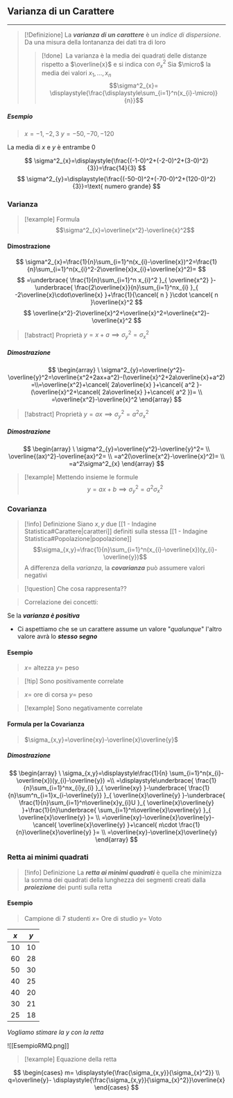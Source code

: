 ## Varianza di un Carattere
---
>[!Definizione]
>La ***varianza di un carattere*** è un *indice di dispersione*.
>Da una misura della lontananza dei dati tra di loro
>>[!done] ‎ 
>>La varianza è la media dei quadrati delle distanze rispetto a $‎\overline{x}$ e si indica con $\sigma^2_{x}$
>>Sia $\micro$ la media dei valori $x_{1},\dots,x_{n}$
>>$$\sigma^2_{x}= \displaystyle{\frac{\displaystyle\sum_{i=1}^n(x_{i}-\micro)}{n}}$$
>


##### Esempio
>$x=-1,-2,3$
>$y=-50,-70,-120$

La media di $x$ e $y$ è entrambe $0$

$$
\sigma^2_{x}=\displaystyle{\frac{(-1-0)^2+(-2-0)^2+(3-0)^2}{3}}=\frac{14}{3}
$$
$$
\sigma^2_{y}=\displaystyle{\frac{(-50-0)^2+(-70-0)^2+(120-0)^2}{3}}=\text{ numero grande}
$$

### Varianza
>[!example] Formula
> $$\sigma^2_{x}=\overline{x^2}-\overline{x}^2$$

#### Dimostrazione

$$
\sigma^2_{x}=\frac{1}{n}\sum_{i=1}^n(x_{i}-\overline{x})^2=\frac{1}{n}\sum_{i=1}^n(x_{i}^2-2\overline{x}x_{i}+\overline{x}^2)=
$$
$$
=\underbrace{ \frac{1}{n}\sum_{i=1}^n x_{i}^2 }_{ \overline{x^2} }-\underbrace{ \frac{2\overline{x}}{n}\sum_{i=1}^nx_{i} }_{ -2\overline{x}\cdot\overline{x} }+\frac{1}{\cancel{ n } }\cdot \cancel{ n }\overline{x}^2
$$
$$
\overline{x^2}-2\overline{x}^2+\overline{x}^2=\overline{x^2}-\overline{x}^2
$$

>[!abstract] Proprietà
>$y=x+a\implies \sigma^2_{y}=\sigma^2_{x}$

##### Dimostrazione
$$
\begin{array}
\ \sigma^2_{y}=\overline{y^2}-\overline{y}^2=\overline{x^2+2ax+a^2}-(\overline{x}^2+2a\overline{x}+a^2) =\\=\overline{x^2}+\cancel{ 2a\overline{x} }+\cancel{ a^2 }-(\overline{x}^2+\cancel{ 2a\overline{x} }+\cancel{ a^2 })= \\
=\overline{x^2}-\overline{x}^2
\end{array}
$$
>[!abstract] Proprietà
>$y=ax\implies \sigma^2_{y}=a^2\sigma^2_{x}$

##### Dimostrazione
$$
\begin{array}
\ \sigma^2_{y}=\overline{y^2}-\overline{y}^2= \\
\overline{(ax)^2}-\overline{ax}^2= \\
=a^2(\overline{x^2}-\overline{x}^2)= \\
=a^2\sigma^2_{x}
\end{array}
$$

>[!example] Mettendo insieme le formule
>$$y=ax+b\implies \sigma^2_{y}=a^2\sigma^2_{x}$$


### Covarianza
>[!info] Definizione
>Siano $x,y$ due [[1 - Indagine Statistica#Carattere|caratteri]] definiti sulla stessa [[1 - Indagine Statistica#Popolazione|popolazione]]
>$$\sigma_{x,y}=\frac{1}{n}\sum_{i=1}^n(x_{i}-\overline{x})(y_{i}-\overline{y})$$
>A differenza della *varianza*, la ***covarianza*** può assumere valori negativi


>[!question] Che cosa rappresenta??

>Correlazione dei concetti:

Se la ***varianza è positiva***
- Ci aspettiamo che se un carattere assume un valore "*qualunque*" l'altro valore avrà lo ***stesso segno***

#### Esempio
>$x =$ altezza
>$y=$ peso

>[!tip] Sono positivamente correlate
>

>$x=$ ore di corsa
>$y=$ peso

>[!example] Sono negativamente correlate

#### Formula per la Covarianza
>$\sigma_{x,y}=\overline{xy}-\overline{x}\overline{y}$

##### Dimostrazione
$$
\begin{array}
\ \sigma_{x,y}=\displaystyle\frac{1}{n} \sum_{i=1}^n(x_{i}-\overline{x})(y_{i}-\overline{y}) =\\
=\displaystyle\underbrace{ \frac{1}{n}\sum_{i=1}^nx_{i}y_{i} }_{ \overline{xy} }-\underbrace{ \frac{1}{n}\sum^n_{i=1}x_{i-\overline{y}} }_{ \overline{x}\overline{y} }-\underbrace{ \frac{1}{n}\sum_{i=1}^n\overline{x}y_{i}U }_{ \overline{x}\overline{y} }+\frac{1}{n}\underbrace{ \sum_{i=1}^n\overline{x}\overline{y} }_{ \overline{x}\overline{y} }= \\
=\overline{xy}-\overline{x}\overline{y}-\cancel{ \overline{x}\overline{y} }+\cancel{ n\cdot \frac{1}{n}\overline{x}\overline{y} }= \\
=\overline{xy}-\overline{x}\overline{y}
\end{array}
$$

### Retta ai minimi quadrati
>[!info] Definizione
>La ***retta ai minimi quadrati*** è quella che minimizza la somma dei quadrati della lunghezza dei segmenti creati dalla ***proiezione*** dei punti sulla retta

#### Esempio
>Campione di $7$ studenti
>$x=$ Ore di studio
>$y=$ Voto

| $x$ | $y$ |
| --- | --- |
| 10  | 10  |
| 60  | 28  |
| 50  | 30  |
| 40  | 25  |
| 40  | 20  |
| 30  | 21  |
| 25  | 18  |
_Vogliamo stimare la $y$ con la retta_

![[EsempioRMQ.png]]
>[!example] Equazione della retta

$$
\begin{cases}
m= \displaystyle{\frac{\sigma_{x,y}}{\sigma_{x}^2}} \\
q=\overline{y}- \displaystyle{\frac{\sigma_{x,y}}{\sigma_{x}^2}}\overline{x}
\end{cases}
$$
